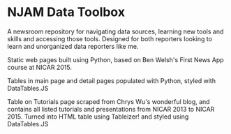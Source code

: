 NJAM Data Toolbox 
=================

A newsroom repository for navigating data sources, learning new tools and skills and accessing those tools. Designed for both reporters looking to learn and unorganized data reporters like me.

Static web pages built using Python, based on Ben Welsh's First News App course at NICAR 2015.  

Tables in main page and detail pages populated with Python, styled with DataTables.JS

Table on Tutorials page scraped from Chrys Wu's wonderful blog, and contains all listed tutorials and presentations from NICAR 2013 to NICAR 2015. Turned into HTML table using Tableizer! and styled using DataTables.JS



